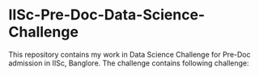 # IISc-Pre-Doc-Data-Science-Challenge
This repository contains my work in Data Science Challenge for Pre-Doc admission in IISc, Banglore. The challenge contains following challenge:
